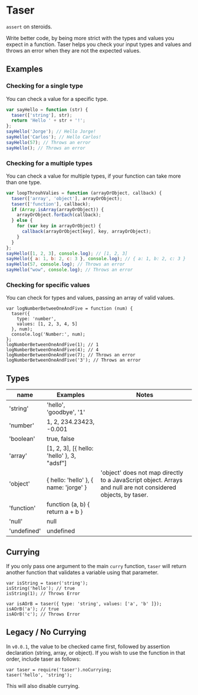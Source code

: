 # Taser

`assert` on steroids.

Write better code, by being more strict with the types and values you expect in a function. Taser helps you check your input types and values and throws an error when they are not the expected values.

## Examples

### Checking for a single type

You can check a value for a specific type.

```javascript
var sayHello = function (str) {
  taser(['string'], str);
  return 'Hello ' + str + '!';
};
sayHello('Jorge'); // Hello Jorge!
sayHello('Carlos'); // Hello Carlos!
sayHello(57); // Throws an error
sayHello(); // Throws an error
```

### Checking for a multiple types

You can check a value for multiple types, if your function can take more than one type.

```javascript
var loopThrouhValies = function (arrayOrObject, callback) {
  taser(['array', 'object'], arrayOrObject);
  taser(['function'], callback);
  if (Array.isArray(arrayOrObject)) {
    arrayOrObject.forEach(callback);
  } else {
    for (var key in arrayOrObject) {
      callback(arrayOrObject[key], key, arrayOrObject);
    }
  }
};
sayHello([1, 2, 3], console.log); // [1, 2, 3]
sayHello({ a: 1, b: 2, c: 3 }, console.log); // { a: 1, b: 2, c: 3 }
sayHello(57, console.log); // Throws an error
sayHello("wow", console.log); // Throws an error
```

### Checking for specific values

You can check for types and values, passing an array of valid values.

```
var logNumberBetweeOneAndFive = function (num) {
  taser({
    type: 'number',
    values: [1, 2, 3, 4, 5]
  }, num);
  console.log('Number:', num);
};
logNumberBetweenOneAndFive(1); // 1
logNumberBetweenOneAndFive(4); // 4
logNumberBetweenOneAndFive(7); // Throws an error
logNumberBetweenOneAndFive('3'); // Throws an error
```

## Types

| name        | Examples                                   | Notes                                                                                                        |
|-------------|--------------------------------------------|--------------------------------------------------------------------------------------------------------------|
| 'string'    | 'hello', 'goodbye', '1'                    |                                                                                                              |
| 'number'    | 1, 2, 234.23423, -0.001                    |                                                                                                              |
| 'boolean'   | true, false                                |                                                                                                              |
| 'array'     | [1, 2, 3], [{ hello: 'hello' }, 3, "adsf"] |                                                                                                              |
| 'object'    | { hello: 'hello' }, { name: 'jorge' }      | 'object' does not map directly to a JavaScript object. Arrays and null are not considered objects, by taser. |
| 'function'  | function (a, b) { return a + b }           |                                                                                                              |
| 'null'      | null                                       |                                                                                                              |
| 'undefined' | undefined                                  |                                                                                                              |

## Currying

If you only pass one argument to the main `curry` function, `taser` will return another function that validates a variable using that parameter. 

```
var isString = taser('string');
isString('hello'); // true
isString(1); // Throws Error
```
```
var isAOrB = taser({ type: 'string', values: ['a', 'b' ]});
isAOrB('a'); // true
isAOrB('c'); // Throws Error
```

## Legacy / No Currying

In `v0.0.1`, the value to be checked came first, followed by assertion declaration (string, array, or object). If you wish to use the function in that order, include taser as follows:

```
var taser = require('taser').noCurrying;
taser('hello', 'string');
```

This will also disable currying.
